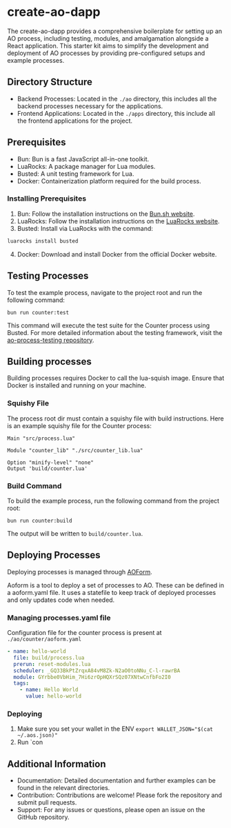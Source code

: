 # create-ao-dapp
The create-ao-dapp provides a comprehensive boilerplate for setting up an AO process, including testing, modules,  and amalgamation alongside a React application. This starter kit aims to simplify the development and deployment of AO processes by providing pre-configured setups and example processes.

## Directory Structure
- Backend Processes: Located in the `./ao` directory, this includes all the backend processes necessary for the applications.
- Frontend Applications: Located in the `./apps` directory, this include all the frontend applications for the project.

## Prerequisites
- Bun: Bun is a fast JavaScript all-in-one toolkit.
- LuaRocks: A package manager for Lua modules.
- Busted: A unit testing framework for Lua.
- Docker: Containerization platform required for the build process.

### Installing Prerequisites
1. Bun: Follow the installation instructions on the [Bun.sh website](https://bun.sh/).
2. LuaRocks: Follow the installation instructions on the [LuaRocks website](https://luarocks.org/).
3. Busted: Install via LuaRocks with the command:
```bash
luarocks install busted
```
4. Docker: Download and install Docker from the official Docker website.

## Testing Processes
To test the example process, navigate to the project root and run the following command:

```
bun run counter:test
```

This command will execute the test suite for the Counter process using Busted. For more detailed information about the testing framework, visit the [ao-process-testing repository](https://github.com/Autonomous-Finance/ao-process-testing).

## Building processes
Building processes requires Docker to call the lua-squish image. Ensure that Docker is installed and running on your machine.

### Squishy File
The process root dir must contain a squishy file with build instructions. Here is an example squishy file for the Counter process:

```
Main "src/process.lua"

Module "counter_lib" "./src/counter_lib.lua"

Option "minify-level" "none"
Output 'build/counter.lua'
```

### Build Command
To build the example process, run the following command from the project root:

```
bun run counter:build
```

The output will be written to `build/counter.lua`.

## Deploying Processes
Deploying processes is managed through [AOForm](https://github.com/Autonomous-Finance/aoform).

Aoform is a tool to deploy a set of processes to AO. These can be defined in a aoform.yaml file. It uses a statefile to keep track of deployed processes and only updates code when needed.

### Managing processes.yaml file
Configuration file for the counter process is present at `./ao/counter/aoform.yaml`

```yaml
- name: hello-world
  file: build/process.lua
  prerun: reset-modules.lua
  scheduler: _GQ33BkPtZrqxA84vM8Zk-N2aO0toNNu_C-l-rawrBA
  module: GYrbbe0VbHim_7Hi6zrOpHQXrSQz07XNtwCnfbFo2I0
  tags:
    - name: Hello World
      value: hello-world
```

### Deploying
1. Make sure you set your wallet in the ENV `export WALLET_JSON="$(cat ~/.aos.json)"`
2. Run `con
## Additional Information
- Documentation: Detailed documentation and further examples can be found in the relevant directories.
- Contribution: Contributions are welcome! Please fork the repository and submit pull requests.
- Support: For any issues or questions, please open an issue on the GitHub repository.
